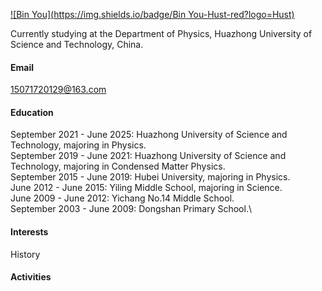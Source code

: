 

[![Bin You](https://img.shields.io/badge/Bin You-Hust-red?logo=Hust)](https://github.com/Lixun9527)

Currently studying at the Department of Physics, Huazhong University of Science and Technology, China.

#### Email
15071720129@163.com

#### Education
September 2021 - June 2025: Huazhong University of Science and Technology, majoring in Physics.\
September 2019 - June 2021: Huazhong University of Science and Technology, majoring in Condensed Matter Physics.\
September 2015 - June 2019: Hubei University, majoring in Physics.\
June 2012 - June 2015: Yiling Middle School, majoring in Science.\
June 2009 - June 2012: Yichang No.14 Middle School.\
September 2003 - June 2009: Dongshan Primary School.\

#### Interests
History 

#### Activities


